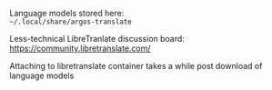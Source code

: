 Language models stored here:  
    `~/.local/share/argos-translate`

Less-technical LibreTranlate discussion board:  
    https://community.libretranslate.com/ 

Attaching to libretranslate container takes a while post download of language models

